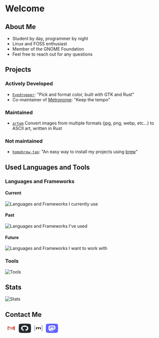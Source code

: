 # Welcome

## About Me
 - Student by day, programmer by night
 - Linux and FOSS enthusiast
 - Member of the GNOME Foundation
 - Feel free to reach out for any questions

## Projects

### Actively Developed
 - [`Eyedropper`](https://github.com/FineFindus/eyedropper): "Pick and format color, built with GTK and Rust"
 - Co-maintainer of [Metronome](https://gitlab.gnome.org/World/metronome): "Keep the tempo"

### Maintained

 - [`artem`](https://github.com/FineFindus/artem) Convert images from multiple formats (jpg, png, webp, etc…) to ASCII art, written in Rust 

### Not maintained
 - [`homebrew-tap`](https://github.com/FineFindus/homebrew-tap): "An easy way to install my projects using [brew](https://github.com/Homebrew/brew/)"

## Used Languages and Tools

### Languages and Frameworks

#### Current
![Languages and Frameworks I currently use](https://skillicons.dev/icons?i=rust,gtk,java)

#### Past
![Languages and Frameworks I've used](https://skillicons.dev/icons?i=dart,flutter,ts)

#### Future
![Languages and Frameworks I want to work with](https://skillicons.dev/icons?i=c,activitypub)


### Tools
![Tools](https://skillicons.dev/icons?i=androidstudio,vscode,neovim,git,github,gitlab,githubactions,bash,linux)

## Stats

![Stats](https://github-readme-stats.vercel.app/api?username=FineFindus)

<!-- ![Languages I use](https://github-readme-stats.vercel.app/api/top-langs?username=FineFindus&layout=compact) -->

## Contact Me

<p align="left">
<a href="mailto:FineFindus@proton.me" target="blank"><img align="center" src="./assets/mail.svg" alt="" height="30" width="40" /></a>
<a href="https://github.com/FineFindus/FineFindus/issues/new" target="blank"><img align="center" src="./assets/github.svg" alt="" height="30" width="40" /></a>
<!-- <a href="https://t.me/FineFindus" target="blank"><img align="center" src="./assets/telegram.svg" alt="" height="30" width="40" /></a> -->
<a href="https://matrix.to/#/@finefindus:matrix.org" target="blank"><img align="center" src="./assets/matrix.svg" alt="" height="30" width="40" /></a>
<a rel="me" href="https://floss.social/@FineFindus" target="blank"><img align="center" src="./assets/mastodon.svg" alt="" height="30" width="40" /></a>
</p>
